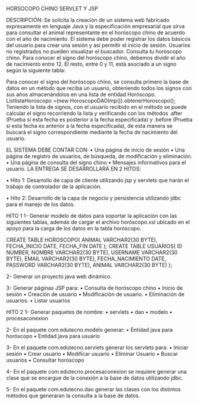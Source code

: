 HORSOCOPO CHINO SERVLET Y JSP

DESCRIPCIÓN:
Se solicita la creación de un sistema web fabricado expresamente en lenguaje Java y la
especificación empresarial que sirva para consultar el animal representante en el horóscopo
chino de acuerdo con el año de nacimiento. El sistema debe poder registrar los datos básicos
del usuario para crear una sesión y así permitir el inicio de sesión. Usuarios no registrados no
pueden visualizar el buscador.
Consulta tu horóscopo chino.
Para conocer el signo del horóscopo chino, debemos dividir el año de nacimiento entre 12. El
resto, entre 0 y 11, está asociado a un signo según la siguiente tabla:


Para conocer el signo del horóscopo chino, se consulta primero la base de datos en un
método que reciba un usuario, obteniendo todos los signos con sus años almacenándolos en
una lista de entidad Horóscopo.
List<Horoscopo>listaHoroscopo =(new HoroscopoDAOImp()).obtenerHoroscopo();
Teniendo la lista de signos, con el usuario recibido en el método se puede calcular el
signo recorriendo la lista y verificando con los métodos .after (Prueba si esta fecha es
posterior a la fecha especificada) y .before (Prueba si esta fecha es anterior a la fecha
especificada), de esta manera se buscará el signo correspondiente mediante la fecha de
nacimiento del usuario.

EL SISTEMA DEBE CONTAR CON:
• Una página de inicio de sesión
• Una página de registro de usuarios, de búsqueda, de modificación y eliminación.
• Una página de consulta del signo chino
• Mensajes informativos para el usuario.
LA ENTREGA SE DESARROLLARÁ EN 2 HITOS:

• Hito 1: Desarrollo de capa de cliente utilizando jsp y servlets que harán el trabajo de
controlador de la aplicación.

• Hito 2: Desarrollo de la capa de negocio y persistencia utilizando jdbc para el manejo
de los datos.

HITO 1
1- Generar modelo de datos para soportar la aplicación con las siguientes tablas, además
de cargar el archivo horóscopo.xsl ubicado en el apoyo para la carga de los datos en la tabla
horóscopo.

CREATE TABLE HOROSCOPO(
ANIMAL VARCHAR2(30 BYTE),
FECHA_INICIO DATE,
FECHA_FIN DATE
);
CREATE TABLE USUARIOS(
ID NUMBER,
NOMBRE VARCHAR2(30 BYTE),
USERNAME VARCHAR2(30 BYTE),
EMAIL VARCHAR2(30 BYTE),
FECHA_NACIMIENTO DATE,
PASSWORD VARCHAR2(30 BYTE),
ANIMAL VARCHAR2(30 BYTE)
);

2- Generar un proyecto java web dinámico.

3- Generar páginas JSP para:
• Consulta de horóscopo chino
• Inicio de sesión
• Creación de usuario
• Modificación de usuario.
• Eliminación de usuarios.
• Listar usuarios

HITO 2
1- Generar paquetes de nombre:
• servlets
• dao
• modelo
• procesaconexion

2- En el paquete com.edutecno.modelo generar:
• Entidad java para horóscopo
• Entidad java para usuario

3- En el paquete com.edutecno.servlets generar los servlets para:
• Iniciar sesión
• Crear usuario
• Modificar usuario
• Eliminar Usuario
• Buscar usuarios
• Consultar horóscopo

4- En el paquete com.edutecno.procesaconexion se requiere generar una clase que se
encargue de la conexión a la base de datos utilizando jdbc.

5- En el paquete com.edutecno.dao generar las clases con los distintos métodos que
generaran la consulta a la base de datos.
